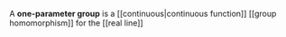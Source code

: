 A **one-parameter group** is a [[continuous|continuous function]] [[group homomorphism]] for the [[real line]]